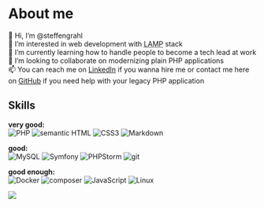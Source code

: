 About me
===
👋 Hi, I’m @steffengrahl<br>
👀 I’m interested in web development with <abbr title="Linux Apache MySQL PHP">LAMP</abbr> stack<br>
🌱 I’m currently learning how to handle people to become a tech lead at work<br>
💞️ I’m looking to collaborate on modernizing plain PHP applications<br>
📫 You can reach me on [LinkedIn](https://linkedin.com/in/steffengrahl) if you wanna hire me or contact me here on [GitHub](https://github.com/steffengrahl) if you need help with your legacy PHP application<br>

Skills
---

**very good:**<br>
![PHP](https://img.shields.io/badge/PHP-777BB4?style=for-the-badge&logo=php&logoColor=white) ![semantic HTML](https://img.shields.io/badge/HTML5-E34F26?style=for-the-badge&logo=html5&logoColor=white) ![CSS3](https://img.shields.io/badge/CSS3-1572B6?style=for-the-badge&logo=css3&logoColor=white) ![Markdown](https://img.shields.io/badge/Markdown-000000?style=for-the-badge&logo=markdown&logoColor=white)

**good:**<br>
![MySQL](https://img.shields.io/badge/MySQL-005C84?style=for-the-badge&logo=mysql&logoColor=white) ![Symfony](https://img.shields.io/badge/Symfony-000000?style=for-the-badge&logo=Symfony&logoColor=white) ![PHPStorm](http://img.shields.io/badge/-PHPStorm-181717?style=for-the-badge&logo=phpstorm&logoColor=white) ![git](https://img.shields.io/badge/GIT-E44C30?style=for-the-badge&logo=git&logoColor=white)

**good enough:**<br>
![Docker](https://img.shields.io/badge/Docker-2CA5E0?style=for-the-badge&logo=docker&logoColor=white) ![composer](https://img.shields.io/badge/Composer-885630?style=for-the-badge&logo=Composer&logoColor=white) ![JavaScript](https://img.shields.io/badge/JavaScript-323330?style=for-the-badge&logo=javascript&logoColor=F7DF1E) ![Linux](https://img.shields.io/badge/Linux-FCC624?style=for-the-badge&logo=linux&logoColor=black)

![](https://github-readme-stats.vercel.app/api/top-langs/?username=steffengrahl)

<!---
badges from https://github.com/alexandresanlim/Badges4-README.md-Profile

steffengrahl/steffengrahl is a ✨ special ✨ repository because its `README.md` (this file) appears on your GitHub profile.
You can click the Preview link to take a look at your changes.
--->
